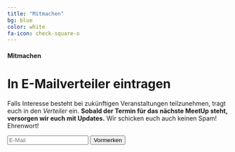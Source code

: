 ```yaml
---
title: "Mitmachen"
bg: blue
color: white
fa-icon: check-square-o
---
```


#### Mitmachen

# In E-Mailverteiler eintragen

Falls Interesse besteht bei zukünftigen Veranstaltungen teilzunehmen, tragt euch in den *Verteiler* ein. **Sobald der Termin für das nächste MeetUp steht, versorgen wir euch mit Updates.** Wir schicken euch auch keinen Spam! Ehrenwort!

<form id="emailForm" method="POST" action="http://tools.zalari.de/mailer/mailer.php" target="hidden_iframe">
<label class="email-label" for="input-email" style="display:none">E-Mail</label>
<input id="input-email" type="email" name="email7000" placeholder="E-Mail" autocomplete="email">
<button type="button" id="ddjs-distributor" class="btn btn-default" >Vormerken</button>
</form>

<iframe src="about:blank" name="hidden_iframe" style="display:none">
</iframe>

<p class="error-message" style="display:none">Die E-Mailadresse ist ungültig.</p>
<p class="ok-message" style="display:none">Vielen Dank fürs Anmelden.</p>